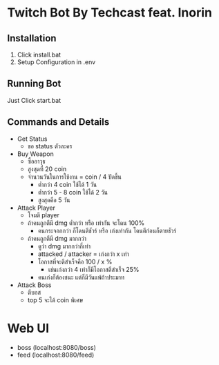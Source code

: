 # Twitch Bot By Techcast feat. Inorin

## Installation

1. Click install.bat
2. Setup Configuration in .env

## Running Bot

Just Click start.bat

## Commands and Details

- Get Status
  - ขอ status ตัวละคร
- Buy Weapon
  - ซื้ออาวุธ
  - สูงสุดที่ 20 coin
  - จำนวนวันในการใช้งาน = coin / 4 ปัดขึ้น
    - ต่ำกว่า 4 coin ใช้ได้ 1 วัน
    - ต่ำกว่า 5 - 8 coin ใช้ได้ 2 วัน
    - สูงสุดคือ 5 วัน
- Attack Player
  - โจมตี player
  - ถ้าคนถูกตีมี dmg ต่ำกว่า หรือ เท่ากัน จะโดน 100%
    - คนกระจอกกว่า ก็โดนตีชัวร์ หรือ เก่งเท่ากัน โดนตีก่อนก็ตายชัวร์
  - ถ้าคนถูกตีมี dmg มากกว่า
    - ดูว่า dmg มากกว่ากี่เท่า
    - attacked / attacker = เก่งกว่า x เท่า
    - โอกาสที่จะตีสำเร็จคือ 100 / x %
      - เช่นเก่งกว่า 4 เท่าก็มีโอกาสตีสำเร็จ 25%
    - คนเก่งก็ต้องชนะ แต่ก็มีวันแพ้ถ้าประมาท
- Attack Boss
  - ตีบอส
  - top 5 จะได้ coin พิเศษ

# Web UI

- boss (localhost:8080/boss)
- feed (localhost:8080/feed)
